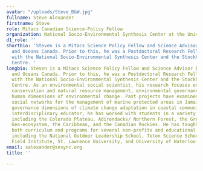 ```yaml
---
avatar: "/uploads/Steve_B&W.jpg"
fullname: Steve Alexander
firstname: Steve
role: Mitacs Canadian Science-Policy Fellow
organization: National Socio-Environmental Synthesis Center at the University of Maryland
d1_role: ''
shortbio: 'Steven is a Mitacs Science Policy Fellow and Science Advisor based at Fisheries
  and Oceans Canada. Prior to this, he was a Postdoctoral Research Fellow dually affiliated
  with the National Socio-Environmental Synthesis Center and the Stockholm Resilience
  Centre. '
longbio: Steven is a Mitacs Science Policy Fellow and Science Advisor based at Fisheries
  and Oceans Canada. Prior to this, he was a Postdoctoral Research Fellow dually affiliated
  with the National Socio-Environmental Synthesis Center and the Stockholm Resilience
  Centre. As an environmental social scientist, his research focuses on community-based
  conservation and natural resource management, environmental governance, and the
  human dimensions of environmental change. Past projects have examined the role of
  social networks for the management of marine protected areas in Jamaica and the
  governance dimensions of climate change adaptation in coastal communities. As an
  interdisciplinary educator, he has worked with students in a variety of bioregions
  including the Colorado Plateau, Adirondacks/ Northern Forest, the Greater Yellowstone
  Geo-ecosystem, the Caribbean, and the Canadian Rockies. He has taught and developed
  both curriculum and programs for several non-profits and educational institutions
  including the National Outdoor Leadership School, Teton Science Schools, Wild Rockies
  Field Institute, St. Lawrence University, and University of Waterloo.
email: salexander@sesync.org
title: ''

---
```

